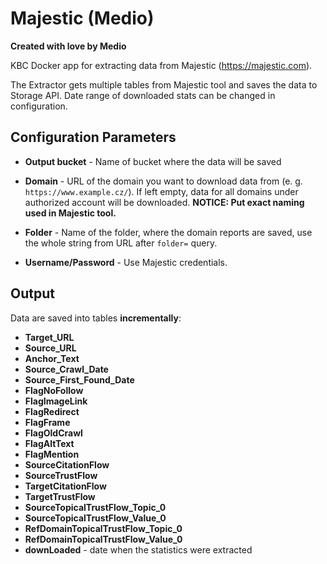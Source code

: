 # Majestic (Medio)
**Created with love by Medio**

KBC Docker app for extracting data from Majestic (https://majestic.com). 

The Extractor gets multiple tables from Majestic tool and saves the data to Storage API. Date range of downloaded stats can be changed in configuration.


## Configuration Parameters

* **Output bucket** - Name of bucket where the data will be saved

* **Domain** - URL of the domain you want to download data from (e. g. ``https://www.example.cz/``). If left empty, data for all domains under authorized account will be downloaded. **NOTICE: Put exact naming used in Majestic tool.** 

* **Folder** - Name of the folder, where the domain reports are saved, use the whole string from URL after ``folder=`` query.

* **Username/Password** - Use Majestic credentials. 

## Output

Data are saved into tables **incrementally**:
* **Target_URL**	
* **Source_URL**	
* **Anchor_Text**
* **Source_Crawl_Date**
* **Source_First_Found_Date**
* **FlagNoFollow**	
* **FlagImageLink**		
* **FlagRedirect**		
* **FlagFrame**
* **FlagOldCrawl**		
* **FlagAltText**	
* **FlagMention**
* **SourceCitationFlow**		
* **SourceTrustFlow**	
* **TargetCitationFlow**		
* **TargetTrustFlow**
* **SourceTopicalTrustFlow_Topic_0**		
* **SourceTopicalTrustFlow_Value_0**		
* **RefDomainTopicalTrustFlow_Topic_0**		
* **RefDomainTopicalTrustFlow_Value_0**		
* **downLoaded** - date when the statistics were extracted